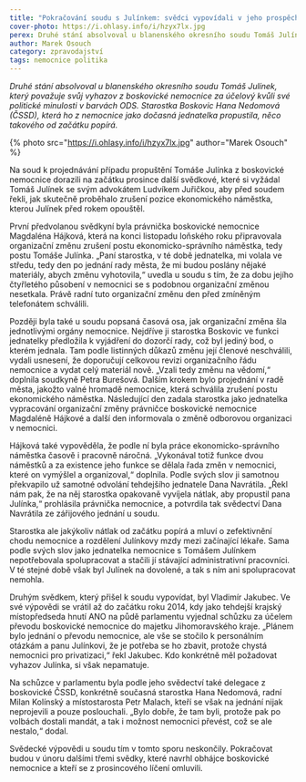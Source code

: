 ```yaml
---
title: "Pokračování soudu s Julínkem: svědci vypovídali v jeho prospěch"
cover-photo: https://i.ohlasy.info/i/hzyx7lx.jpg
perex: Druhé stání absolvoval u blanenského okresního soudu Tomáš Julínek, který považuje svůj vyhazov z boskovické nemocnice za účelový.
author: Marek Osouch
category: zpravodajství
tags: nemocnice politika
---
```


*Druhé stání absolvoval u blanenského okresního soudu Tomáš Julínek, který považuje svůj vyhazov z boskovické nemocnice za účelový kvůli své politické minulosti v barvách ODS. Starostka Boskovic Hana Nedomová (ČSSD), která ho z nemocnice jako dočasná jednatelka propustila, něco takového od začátku popírá.*

{% photo src="https://i.ohlasy.info/i/hzyx7lx.jpg" author="Marek Osouch" %}

Na soud k projednávání případu propuštění Tomáše Julínka z boskovické nemocnice dorazili na začátku prosince další svědkové, které si vyžádal Tomáš Julínek se svým advokátem Ludvíkem Juřičkou, aby před soudem řekli, jak skutečně proběhalo zrušení pozice ekonomického náměstka, kterou Julínek před rokem opouštěl.

První předvolanou svědkyní byla právnička boskovické nemocnice Magdaléna Hájková, která na konci listopadu loňského roku připravovala organizační změnu zrušení postu ekonomicko-správního náměstka, tedy postu Tomáše Julínka. „Paní starostka, v té době jednatelka, mi volala ve středu, tedy den po jednání rady města, že mi budou poslány nějaké materiály, abych změnu vyhotovila,“ uvedla u soudu s tím, že za dobu jejího čtyřletého působení v nemocnici se s podobnou organizační změnou nesetkala. Právě radní tuto organizační změnu den před zmíněným telefonátem schválili.

Později byla také u soudu popsaná časová osa, jak organizační změna šla jednotlivými orgány nemocnice. Nejdříve ji starostka Boskovic ve funkci jednatelky předložila k vyjádření do dozorčí rady, což byl jediný bod, o kterém jednala. Tam podle listinných důkazů změnu její členové neschválili, vydali usnesení, že doporučují celkovou revizi organizačního řádu nemocnice a vydat celý materiál nově. „Vzali tedy změnu na vědomí,“ doplnila soudkyně Petra Burešová. Dalším krokem bylo projednání v radě města, jakožto valné hromadě nemocnice, která schválila zrušení postu ekonomického náměstka. Následující den zadala starostka jako jednatelka vypracování organizační změny právničce boskovické nemocnice Magdaléně Hájkové a další den informovala o změně odborovou organizaci v nemocnici.

Hájková také vypověděla, že podle ní byla práce ekonomicko-správního náměstka časově i pracovně náročná. „Vykonával totiž funkce dvou náměstků a za existence jeho funkce se dělala řada změn v nemocnici, které on vymýšlel a organizoval,“ doplnila. Podle svých slov ji samotnou překvapilo už samotné odvolání tehdejšího jednatele Dana Navrátila. „Řekl nám pak, že na něj starostka opakovaně vyvíjela nátlak, aby propustil pana Julínka,“ prohlásila právnička nemocnice, a potvrdila tak svědectví Dana Navrátila ze zářijového jednání u soudu.

Starostka ale jakýkoliv nátlak od začátku popírá a mluví o zefektivnění chodu nemocnice a rozdělení Julínkovy mzdy mezi začínající lékaře. Sama podle svých slov jako jednatelka nemocnice s Tomášem Julínkem nepotřebovala spolupracovat a stačili jí stávající administrativní pracovníci. V té stejné době však byl Julínek na dovolené, a tak s ním ani spolupracovat nemohla.

Druhým svědkem, který přišel k soudu vypovídat, byl Vladimír Jakubec. Ve své výpovědi se vrátil až do začátku roku 2014, kdy jako tehdejší krajský místopředseda hnutí ANO na půdě parlamentu vyjednal schůzku za účelem převodu boskovické nemocnice do majetku Jihomoravského kraje. „Plánem bylo jednání o převodu nemocnice, ale vše se stočilo k personálním otázkám a panu Julínkovi, že je potřeba se ho zbavit, protože chystá nemocnici pro privatizaci,“ řekl Jakubec. Kdo konkrétně měl požadovat vyhazov Julínka, si však nepamatuje.

Na schůzce v parlamentu byla podle jeho svědectví také delegace z boskovické ČSSD, konkrétně současná starostka Hana Nedomová, radní Milan Kolínský a místostarosta Petr Malach, kteří se však na jednání nijak neprojevili a pouze poslouchali. „Bylo dobře, že tam byli, protože pak po volbách dostali mandát, a tak i možnost nemocnici převést, což se ale nestalo,“ dodal.

Svědecké výpovědi u soudu tím v tomto sporu neskončily. Pokračovat budou v únoru dalšími třemi svědky, které navrhl obhájce boskovické nemocnice a kteří se z prosincového líčení omluvili. 
